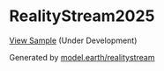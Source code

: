 # RealityStream2025

[View Sample](https://datascape.github.io/RealityStream2025/reports/sample/) (Under Development)

Generated by [model.earth/realitystream](https://model.earth/realitystream)